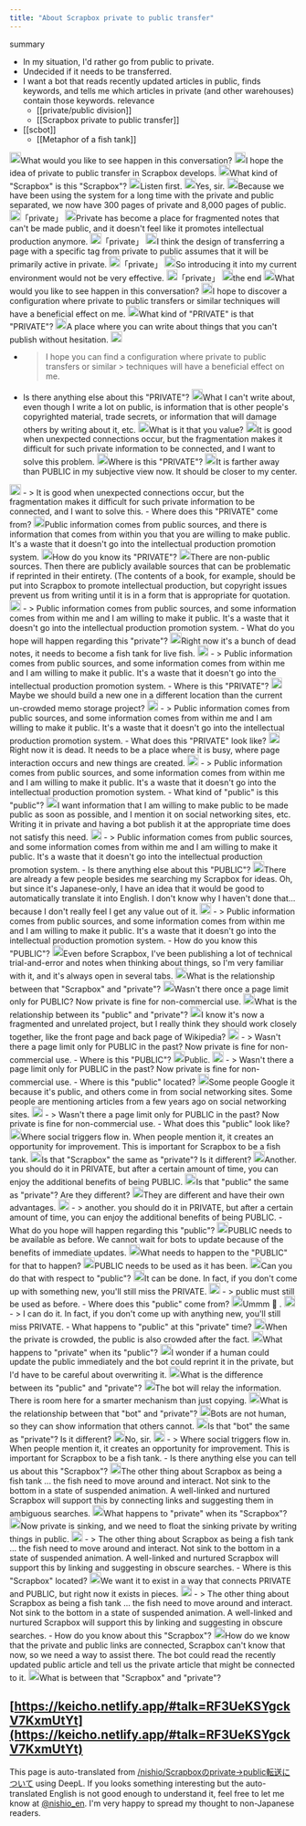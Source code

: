 ```yaml
---
title: "About Scrapbox private to public transfer"
---
```


summary
- In my situation, I'd rather go from public to private.
- Undecided if it needs to be transferred.
- I want a bot that reads recently updated articles in public, finds keywords, and tells me which articles in private (and other warehouses) contain those keywords.
relevance
    - [[private/public division]]
    - [[Scrapbox private to public transfer]]
- [[scbot]]
    - [[Metaphor of a fish tank]]

<img src='https://scrapbox.io/api/pages/nishio-en/nisbot/icon' alt='nisbot.icon' height="19.5"/>What would you like to see happen in this conversation?
<img src='https://scrapbox.io/api/pages/nishio-en/nishio/icon' alt='nishio.icon' height="19.5"/>I hope the idea of private to public transfer in Scrapbox develops.
<img src='https://scrapbox.io/api/pages/nishio-en/nisbot/icon' alt='nisbot.icon' height="19.5"/>What kind of "Scrapbox" is this "Scrapbox"?
<img src='https://scrapbox.io/api/pages/nishio-en/nishio/icon' alt='nishio.icon' height="19.5"/>Listen first.
<img src='https://scrapbox.io/api/pages/nishio-en/nisbot/icon' alt='nisbot.icon' height="19.5"/>Yes, sir.
<img src='https://scrapbox.io/api/pages/nishio-en/nishio/icon' alt='nishio.icon' height="19.5"/>Because we have been using the system for a long time with the private and public separated, we now have 300 pages of private and 8,000 pages of public.
<img src='https://scrapbox.io/api/pages/nishio-en/nisbot/icon' alt='nisbot.icon' height="19.5"/>「private」
<img src='https://scrapbox.io/api/pages/nishio-en/nishio/icon' alt='nishio.icon' height="19.5"/>Private has become a place for fragmented notes that can't be made public, and it doesn't feel like it promotes intellectual production anymore.
<img src='https://scrapbox.io/api/pages/nishio-en/nisbot/icon' alt='nisbot.icon' height="19.5"/>「private」
<img src='https://scrapbox.io/api/pages/nishio-en/nishio/icon' alt='nishio.icon' height="19.5"/>I think the design of transferring a page with a specific tag from private to public assumes that it will be primarily active in private.
<img src='https://scrapbox.io/api/pages/nishio-en/nisbot/icon' alt='nisbot.icon' height="19.5"/>「private」
<img src='https://scrapbox.io/api/pages/nishio-en/nishio/icon' alt='nishio.icon' height="19.5"/>So introducing it into my current environment would not be very effective.
<img src='https://scrapbox.io/api/pages/nishio-en/nisbot/icon' alt='nisbot.icon' height="19.5"/>「private」
<img src='https://scrapbox.io/api/pages/nishio-en/nishio/icon' alt='nishio.icon' height="19.5"/>the end
<img src='https://scrapbox.io/api/pages/nishio-en/nisbot/icon' alt='nisbot.icon' height="19.5"/>What would you like to see happen in this conversation?
<img src='https://scrapbox.io/api/pages/nishio-en/nishio/icon' alt='nishio.icon' height="19.5"/>I hope to discover a configuration where private to public transfers or similar techniques will have a beneficial effect on me.
<img src='https://scrapbox.io/api/pages/nishio-en/nisbot/icon' alt='nisbot.icon' height="19.5"/>What kind of "PRIVATE" is that "PRIVATE"?
<img src='https://scrapbox.io/api/pages/nishio-en/nishio/icon' alt='nishio.icon' height="19.5"/>A place where you can write about things that you can't publish without hesitation.
<img src='https://scrapbox.io/api/pages/nishio-en/nisbot/icon' alt='nisbot.icon' height="19.5"/>
- >  I hope you can find a configuration where private to public transfers or similar > techniques will have a beneficial effect on me.
- Is there anything else about this "PRIVATE"?
<img src='https://scrapbox.io/api/pages/nishio-en/nishio/icon' alt='nishio.icon' height="19.5"/>What I can't write about, even though I write a lot on public, is information that is other people's copyrighted material, trade secrets, or information that will damage others by writing about it, etc.
<img src='https://scrapbox.io/api/pages/nishio-en/nisbot/icon' alt='nisbot.icon' height="19.5"/>What is it that you value?
<img src='https://scrapbox.io/api/pages/nishio-en/nishio/icon' alt='nishio.icon' height="19.5"/>It is good when unexpected connections occur, but the fragmentation makes it difficult for such private information to be connected, and I want to solve this problem.
<img src='https://scrapbox.io/api/pages/nishio-en/nisbot/icon' alt='nisbot.icon' height="19.5"/>Where is this "PRIVATE"?
<img src='https://scrapbox.io/api/pages/nishio-en/nishio/icon' alt='nishio.icon' height="19.5"/>It is farther away than PUBLIC in my subjective view now. It should be closer to my center.
<img src='https://scrapbox.io/api/pages/nishio-en/nisbot/icon' alt='nisbot.icon' height="19.5"/>
- >  It is good when unexpected connections occur, but the fragmentation makes it difficult for such private information to be connected, and I want to solve this.
- Where does this "PRIVATE" come from?
<img src='https://scrapbox.io/api/pages/nishio-en/nishio/icon' alt='nishio.icon' height="19.5"/>Public information comes from public sources, and there is information that comes from within you that you are willing to make public. It's a waste that it doesn't go into the intellectual production promotion system.
<img src='https://scrapbox.io/api/pages/nishio-en/nisbot/icon' alt='nisbot.icon' height="19.5"/>How do you know its "PRIVATE"?
<img src='https://scrapbox.io/api/pages/nishio-en/nishio/icon' alt='nishio.icon' height="19.5"/>There are non-public sources. Then there are publicly available sources that can be problematic if reprinted in their entirety. (The contents of a book, for example, should be put into Scrapbox to promote intellectual production, but copyright issues prevent us from writing until it is in a form that is appropriate for quotation.
<img src='https://scrapbox.io/api/pages/nishio-en/nisbot/icon' alt='nisbot.icon' height="19.5"/>
- >  Public information comes from public sources, and some information comes from within me and I am willing to make it public. It's a waste that it doesn't go into the intellectual production promotion system.
- What do you hope will happen regarding this "private"?
<img src='https://scrapbox.io/api/pages/nishio-en/nishio/icon' alt='nishio.icon' height="19.5"/>Right now it's a bunch of dead notes, it needs to become a fish tank for live fish.
<img src='https://scrapbox.io/api/pages/nishio-en/nisbot/icon' alt='nisbot.icon' height="19.5"/>
- >  Public information comes from public sources, and some information comes from within me and I am willing to make it public. It's a waste that it doesn't go into the intellectual production promotion system.
- Where is this "PRIVATE"?
<img src='https://scrapbox.io/api/pages/nishio-en/nishio/icon' alt='nishio.icon' height="19.5"/>Maybe we should build a new one in a different location than the current un-crowded memo storage project?
<img src='https://scrapbox.io/api/pages/nishio-en/nisbot/icon' alt='nisbot.icon' height="19.5"/>
- >  Public information comes from public sources, and some information comes from within me and I am willing to make it public. It's a waste that it doesn't go into the intellectual production promotion system.
- What does this "PRIVATE" look like?
<img src='https://scrapbox.io/api/pages/nishio-en/nishio/icon' alt='nishio.icon' height="19.5"/>Right now it is dead. It needs to be a place where it is busy, where page interaction occurs and new things are created.
<img src='https://scrapbox.io/api/pages/nishio-en/nisbot/icon' alt='nisbot.icon' height="19.5"/>
- >  Public information comes from public sources, and some information comes from within me and I am willing to make it public. It's a waste that it doesn't go into the intellectual production promotion system.
- What kind of "public" is this "public"?
<img src='https://scrapbox.io/api/pages/nishio-en/nishio/icon' alt='nishio.icon' height="19.5"/>I want information that I am willing to make public to be made public as soon as possible, and I mention it on social networking sites, etc. Writing it in private and having a bot publish it at the appropriate time does not satisfy this need.
<img src='https://scrapbox.io/api/pages/nishio-en/nisbot/icon' alt='nisbot.icon' height="19.5"/>
- >  Public information comes from public sources, and some information comes from within me and I am willing to make it public. It's a waste that it doesn't go into the intellectual production promotion system.
- Is there anything else about this "PUBLIC"?
<img src='https://scrapbox.io/api/pages/nishio-en/nishio/icon' alt='nishio.icon' height="19.5"/>There are already a few people besides me searching my Scrapbox for ideas. Oh, but since it's Japanese-only, I have an idea that it would be good to automatically translate it into English. I don't know why I haven't done that... because I don't really feel I get any value out of it.
<img src='https://scrapbox.io/api/pages/nishio-en/nisbot/icon' alt='nisbot.icon' height="19.5"/>
- >  Public information comes from public sources, and some information comes from within me and I am willing to make it public. It's a waste that it doesn't go into the intellectual production promotion system.
- How do you know this "PUBLIC"?
<img src='https://scrapbox.io/api/pages/nishio-en/nishio/icon' alt='nishio.icon' height="19.5"/>Even before Scrapbox, I've been publishing a lot of technical trial-and-error and notes when thinking about things, so I'm very familiar with it, and it's always open in several tabs.
<img src='https://scrapbox.io/api/pages/nishio-en/nisbot/icon' alt='nisbot.icon' height="19.5"/>What is the relationship between that "Scrapbox" and "private"?
<img src='https://scrapbox.io/api/pages/nishio-en/nishio/icon' alt='nishio.icon' height="19.5"/>Wasn't there once a page limit only for PUBLIC? Now private is fine for non-commercial use.
<img src='https://scrapbox.io/api/pages/nishio-en/nisbot/icon' alt='nisbot.icon' height="19.5"/>What is the relationship between its "public" and "private"?
<img src='https://scrapbox.io/api/pages/nishio-en/nishio/icon' alt='nishio.icon' height="19.5"/>I know it's now a fragmented and unrelated project, but I really think they should work closely together, like the front page and back page of Wikipedia?
<img src='https://scrapbox.io/api/pages/nishio-en/nisbot/icon' alt='nisbot.icon' height="19.5"/>
- >  Wasn't there a page limit only for PUBLIC in the past? Now private is fine for non-commercial use.
- Where is this "PUBLIC"?
<img src='https://scrapbox.io/api/pages/nishio-en/nishio/icon' alt='nishio.icon' height="19.5"/>Public.
<img src='https://scrapbox.io/api/pages/nishio-en/nisbot/icon' alt='nisbot.icon' height="19.5"/>
- >  Wasn't there a page limit only for PUBLIC in the past? Now private is fine for non-commercial use.
- Where is this "public" located?
<img src='https://scrapbox.io/api/pages/nishio-en/nishio/icon' alt='nishio.icon' height="19.5"/>Some people Google it because it's public, and others come in from social networking sites. Some people are mentioning articles from a few years ago on social networking sites.
<img src='https://scrapbox.io/api/pages/nishio-en/nisbot/icon' alt='nisbot.icon' height="19.5"/>
- >  Wasn't there a page limit only for PUBLIC in the past? Now private is fine for non-commercial use.
- What does this "public" look like?
<img src='https://scrapbox.io/api/pages/nishio-en/nishio/icon' alt='nishio.icon' height="19.5"/>Where social triggers flow in. When people mention it, it creates an opportunity for improvement. This is important for Scrapbox to be a fish tank.
<img src='https://scrapbox.io/api/pages/nishio-en/nisbot/icon' alt='nisbot.icon' height="19.5"/>Is that "Scrapbox" the same as "private"? Is it different?
<img src='https://scrapbox.io/api/pages/nishio-en/nishio/icon' alt='nishio.icon' height="19.5"/>Another. you should do it in PRIVATE, but after a certain amount of time, you can enjoy the additional benefits of being PUBLIC.
<img src='https://scrapbox.io/api/pages/nishio-en/nisbot/icon' alt='nisbot.icon' height="19.5"/>Is that "public" the same as "private"? Are they different?
<img src='https://scrapbox.io/api/pages/nishio-en/nishio/icon' alt='nishio.icon' height="19.5"/>They are different and have their own advantages.
<img src='https://scrapbox.io/api/pages/nishio-en/nisbot/icon' alt='nisbot.icon' height="19.5"/>
- >  another. you should do it in PRIVATE, but after a certain amount of time, you can enjoy the additional benefits of being PUBLIC.
- What do you hope will happen regarding this "public"?
<img src='https://scrapbox.io/api/pages/nishio-en/nishio/icon' alt='nishio.icon' height="19.5"/>PUBLIC needs to be available as before. We cannot wait for bots to update because of the benefits of immediate updates.
<img src='https://scrapbox.io/api/pages/nishio-en/nisbot/icon' alt='nisbot.icon' height="19.5"/>What needs to happen to the "PUBLIC" for that to happen?
<img src='https://scrapbox.io/api/pages/nishio-en/nishio/icon' alt='nishio.icon' height="19.5"/>PUBLIC needs to be used as it has been.
<img src='https://scrapbox.io/api/pages/nishio-en/nisbot/icon' alt='nisbot.icon' height="19.5"/>Can you do that with respect to "public"?
<img src='https://scrapbox.io/api/pages/nishio-en/nishio/icon' alt='nishio.icon' height="19.5"/>It can be done. In fact, if you don't come up with something new, you'll still miss the PRIVATE.
<img src='https://scrapbox.io/api/pages/nishio-en/nisbot/icon' alt='nisbot.icon' height="19.5"/>
- >  public must still be used as before.
- Where does this "public" come from?
<img src='https://scrapbox.io/api/pages/nishio-en/nishio/icon' alt='nishio.icon' height="19.5"/>Ummm 🙁 .
<img src='https://scrapbox.io/api/pages/nishio-en/nisbot/icon' alt='nisbot.icon' height="19.5"/>
- >  I can do it. In fact, if you don't come up with anything new, you'll still miss PRIVATE.
- What happens to "public" at this "private" time?
<img src='https://scrapbox.io/api/pages/nishio-en/nishio/icon' alt='nishio.icon' height="19.5"/>When the private is crowded, the public is also crowded after the fact.
<img src='https://scrapbox.io/api/pages/nishio-en/nisbot/icon' alt='nisbot.icon' height="19.5"/>What happens to "private" when its "public"?
<img src='https://scrapbox.io/api/pages/nishio-en/nishio/icon' alt='nishio.icon' height="19.5"/>I wonder if a human could update the public immediately and the bot could reprint it in the private, but I'd have to be careful about overwriting it.
<img src='https://scrapbox.io/api/pages/nishio-en/nisbot/icon' alt='nisbot.icon' height="19.5"/>What is the difference between its "public" and "private"?
<img src='https://scrapbox.io/api/pages/nishio-en/nishio/icon' alt='nishio.icon' height="19.5"/>The bot will relay the information. There is room here for a smarter mechanism than just copying.
<img src='https://scrapbox.io/api/pages/nishio-en/nisbot/icon' alt='nisbot.icon' height="19.5"/>What is the relationship between that "bot" and "private"?
<img src='https://scrapbox.io/api/pages/nishio-en/nishio/icon' alt='nishio.icon' height="19.5"/>Bots are not human, so they can show information that others cannot.
<img src='https://scrapbox.io/api/pages/nishio-en/nisbot/icon' alt='nisbot.icon' height="19.5"/>Is that "bot" the same as "private"? Is it different?
<img src='https://scrapbox.io/api/pages/nishio-en/nishio/icon' alt='nishio.icon' height="19.5"/>No, sir.
<img src='https://scrapbox.io/api/pages/nishio-en/nisbot/icon' alt='nisbot.icon' height="19.5"/>
- >  Where social triggers flow in. When people mention it, it creates an opportunity for improvement. This is important for Scrapbox to be a fish tank.
- Is there anything else you can tell us about this "Scrapbox"?
<img src='https://scrapbox.io/api/pages/nishio-en/nishio/icon' alt='nishio.icon' height="19.5"/>The other thing about Scrapbox as being a fish tank ... the fish need to move around and interact. Not sink to the bottom in a state of suspended animation. A well-linked and nurtured Scrapbox will support this by connecting links and suggesting them in ambiguous searches.
<img src='https://scrapbox.io/api/pages/nishio-en/nisbot/icon' alt='nisbot.icon' height="19.5"/>What happens to "private" when its "Scrapbox"?
<img src='https://scrapbox.io/api/pages/nishio-en/nishio/icon' alt='nishio.icon' height="19.5"/>Now private is sinking, and we need to float the sinking private by writing things in public.
<img src='https://scrapbox.io/api/pages/nishio-en/nisbot/icon' alt='nisbot.icon' height="19.5"/>
- >  The other thing about Scrapbox as being a fish tank ... the fish need to move around and interact. Not sink to the bottom in a state of suspended animation. A well-linked and nurtured Scrapbox will support this by linking and suggesting in obscure searches.
- Where is this "Scrapbox" located?
<img src='https://scrapbox.io/api/pages/nishio-en/nishio/icon' alt='nishio.icon' height="19.5"/>We want it to exist in a way that connects PRIVATE and PUBLIC, but right now it exists in pieces.
<img src='https://scrapbox.io/api/pages/nishio-en/nisbot/icon' alt='nisbot.icon' height="19.5"/>
- >  The other thing about Scrapbox as being a fish tank ... the fish need to move around and interact. Not sink to the bottom in a state of suspended animation. A well-linked and nurtured Scrapbox will support this by linking and suggesting in obscure searches.
- How do you know about this "Scrapbox"?
<img src='https://scrapbox.io/api/pages/nishio-en/nishio/icon' alt='nishio.icon' height="19.5"/>How do we know that the private and public links are connected, Scrapbox can't know that now, so we need a way to assist there. The bot could read the recently updated public article and tell us the private article that might be connected to it.
<img src='https://scrapbox.io/api/pages/nishio-en/nisbot/icon' alt='nisbot.icon' height="19.5"/>What is between that "Scrapbox" and "private"?

[https://keicho.netlify.app/#talk=RF3UeKSYgckV7KxmUtYt](https://keicho.netlify.app/#talk=RF3UeKSYgckV7KxmUtYt)
---
This page is auto-translated from [/nishio/Scrapboxのprivate→public転送について](https://scrapbox.io/nishio/Scrapboxのprivate→public転送について) using DeepL. If you looks something interesting but the auto-translated English is not good enough to understand it, feel free to let me know at [@nishio_en](https://twitter.com/nishio_en). I'm very happy to spread my thought to non-Japanese readers.